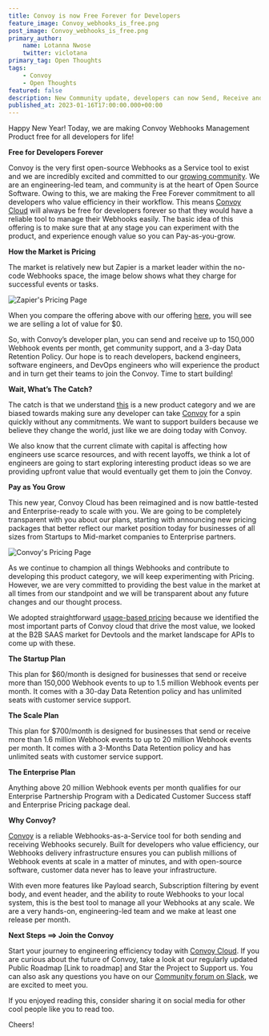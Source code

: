 ```yaml
---
title: Convoy is now Free Forever for Developers
feature_image: Convoy_webhooks_is_free.png
post_image: Convoy_webhooks_is_free.png
primary_author:
    name: Lotanna Nwose
    twitter: viclotana
primary_tag: Open Thoughts
tags:
    - Convoy
    - Open Thoughts
featured: false
description: New Community update, developers can now Send, Receive and Manage millions of Webhooks reliably with Convoy today for $0.
published_at: 2023-01-16T17:00:00.000+00:00
---
```


Happy New Year! Today, we are making Convoy Webhooks Management Product free for all developers for life!

**Free for Developers Forever**

Convoy is the very first open-source Webhooks as a Service tool to exist and we are incredibly excited and committed to our [growing community](https://convoy-community.slack.com/join/shared_invite/zt-xiuuoj0m-yPp~ylfYMCV9s038QL0IUQ#/shared-invite/email). We are an engineering-led team, and community is at the heart of Open Source Software. Owing to this, we are making the Free Forever commitment to all developers who value efficiency in their workflow. This means [Convoy Cloud](https://dashboard.getconvoy.io/signup) will always be free for developers forever so that they would have a reliable tool to manage their Webhooks easily. The basic idea of this offering is to make sure that at any stage you can experiment with the product, and experience enough value so you can Pay-as-you-grow.

**How the Market is Pricing**

The market is relatively new but Zapier is a market leader within the no-code Webhooks space, the image below shows what they charge for successful events or tasks.

![Zapier's Pricing Page](/blog-assets/zapier_pricing.png)

When you compare the offering above with our offering [here](https://www.getconvoy.io/pricing), you will see we are selling a lot of value for $0.

 So, with Convoy’s developer plan, you can send and receive up to 150,000 Webhook events per month, get community support, and a 3-day Data Retention Policy.  Our hope is to reach developers, backend engineers, software engineers, and DevOps engineers who will experience the product and in turn get their teams to join the Convoy. Time to start building!

**Wait, What’s The Catch?**

The catch is that we understand [this](https://getconvoy.io/blog/introducing-convoy) is a new product category and we are biased towards making sure any developer can take [Convoy](https://getconvoy.io) for a spin quickly without any commitments. We want to support builders because we believe they change the world, just like we are doing today with Convoy. 

We also know that the current climate with capital is affecting how engineers use scarce resources, and with recent layoffs, we think a lot of engineers are going to start exploring interesting product ideas so we are providing upfront value that would eventually get them to join the Convoy.

**Pay as You Grow**

This new year, Convoy Cloud has been reimagined and is now battle-tested and Enterprise-ready to scale with you. We are going to be completely transparent with you about our plans, starting with announcing new pricing packages that better reflect our market position today for businesses of all sizes from Startups to Mid-market companies to Enterprise partners. 

![Convoy's Pricing Page](/blog-assets/convoy_pricing.png)

As we continue to champion all things Webhooks and contribute to developing this product category, we will keep experimenting with Pricing. However, we are very committed to providing the best value in the market at all times from our standpoint and we will be transparent about any future changes and our thought process. 

We adopted straightforward [usage-based pricing](https://dealhub.io/glossary/usage-based-pricing/) because we identified the most important parts of Convoy cloud that drive the most value, we looked at the B2B SAAS market for Devtools and the market landscape for APIs to come up with these.

**The Startup Plan**

This plan for $60/month is designed for businesses that send or receive more than 150,000 Webhook events to up to 1.5 million Webhook events per month. It comes with a 30-day Data Retention policy and has unlimited seats with customer service support.

**The Scale Plan** 

This plan for $700/month is designed for businesses that send or receive more than 1.6 million Webhook events to up to 20 million Webhook events per month. It comes with a 3-Months Data Retention policy and has unlimited seats with customer service support.

**The Enterprise Plan**

Anything above 20 million Webhook events per month qualifies for our Enterprise Partnership Program with a Dedicated Customer Success staff and Enterprise Pricing package deal.

**Why Convoy?**

[Convoy](https://getconvoy.io) is a reliable Webhooks-as-a-Service tool for both sending and receiving Webhooks securely. Built for developers who value efficiency, our Webhooks delivery infrastructure ensures you can publish millions of Webhook events at scale in a matter of minutes, and with open-source software,  customer data never has to leave your infrastructure.

With even more features like Payload search, Subscription filtering by event body, and event header, and the ability to route Webhooks to your local system, this is the best tool to manage all your Webhooks at any scale. We are a very hands-on, engineering-led team and we make at least one release per month.

**Next Steps ==> Join the Convoy**

Start your journey to engineering efficiency today with [Convoy Cloud](https://dashboard.getconvoy.io/signup). If you are curious about the future of Convoy, take a look at our regularly updated Public Roadmap [Link to roadmap] and Star the Project to Support us. You can also ask any questions you have on our [Community forum on Slack](https://convoy-community.slack.com/join/shared_invite/zt-xiuuoj0m-yPp~ylfYMCV9s038QL0IUQ#/shared-invite/email), we are excited to meet you.

If you enjoyed reading this, consider sharing it on social media for other cool people like you to read too. 

Cheers!